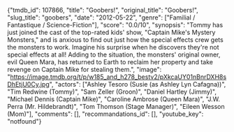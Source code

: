{"tmdb_id": 107866, "title": "Goobers!", "original_title": "Goobers!", "slug_title": "goobers", "date": "2012-05-22", "genre": ["Familial / Fantastique / Science-Fiction"], "score": "0.0/10", "synopsis": "Tommy has just joined the cast of the top-rated kids' show, \"Captain Mike's Mystery Monsters,\" and is anxious to find out just how the special effects crew gets the monsters to work. Imagine his surprise when he discovers they're not special effects at all! Adding to the situation, the monsters' original owner, evil Queen Mara, has returned to Earth to reclaim her property and take revenge on Captain Mike for stealing them.", "image": "https://image.tmdb.org/t/p/w185_and_h278_bestv2/pXkcaUY01nBnrDXH8sDhEtjU0Cy.jpg", "actors": ["Ashley Tesoro (Susie (as Ashley Lyn Cafagna))", "Tim Redwine (Tommy)", "Sam Zeller (Groon)", "Daniel Hartley (Jimmy)", "Michael Dennis (Captain Mike)", "Caroline Ambrose (Queen Mara)", "J.W. Perra (Mr. Hildebrandt)", "Tom Thomson (Stage Manager)", "Eileen Wesson (Mom)"], "comments": [], "recommandations_id": [], "youtube_key": "notfound"}